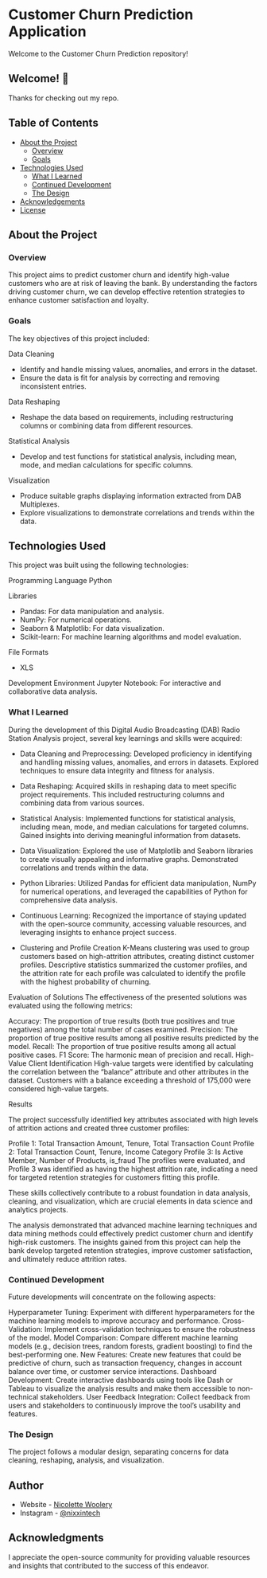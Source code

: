 # Customer Churn Prediction Application


Welcome to the Customer Churn Prediction repository!

## Welcome! 👋

Thanks for checking out my repo.

## Table of Contents

- [About the Project](#about-the-project)
  - [Overview](#overview)
  - [Goals](#goals)
- [Technologies Used](#technologies-used)
  - [What I Learned](#what-i-learned)
  - [Continued Development](#continued-development)
  - [The Design](#the-design)
- [Acknowledgements](#acknowledgements)
- [License](#license)

## About the Project

### Overview

This project aims to predict customer churn and identify high-value customers who are at risk of leaving the bank. By understanding the factors driving customer churn, we can develop effective retention strategies to enhance customer satisfaction and loyalty.

### Goals

The key objectives of this project included:

Data Cleaning
- Identify and handle missing values, anomalies, and errors in the dataset.
- Ensure the data is fit for analysis by correcting and removing inconsistent entries.

Data Reshaping
- Reshape the data based on requirements, including restructuring columns or combining data from different resources.

Statistical Analysis
- Develop and test functions for statistical analysis, including mean, mode, and median calculations for specific columns.

Visualization
- Produce suitable graphs displaying information extracted from DAB Multiplexes.
- Explore visualizations to demonstrate correlations and trends within the data.


## Technologies Used

This project was built using the following technologies:

Programming Language
Python

Libraries
- Pandas: For data manipulation and analysis.
- NumPy: For numerical operations.
- Seaborn & Matplotlib: For data visualization.
- Scikit-learn: For machine learning algorithms and model evaluation.

File Formats
- XLS

Development Environment
Jupyter Notebook: For interactive and collaborative data analysis.

### What I Learned

During the development of this Digital Audio Broadcasting (DAB) Radio Station Analysis project, several key learnings and skills were acquired:

- Data Cleaning and Preprocessing: Developed proficiency in identifying and handling missing values, anomalies, and errors in datasets. Explored techniques to ensure data integrity and fitness for analysis.
- Data Reshaping: Acquired skills in reshaping data to meet specific project requirements. This included restructuring columns and combining data from various sources.
- Statistical Analysis: Implemented functions for statistical analysis, including mean, mode, and median calculations for targeted columns. Gained insights into deriving meaningful information from datasets.
- Data Visualization: Explored the use of Matplotlib and Seaborn libraries to create visually appealing and informative graphs. Demonstrated correlations and trends within the data.
- Python Libraries: Utilized Pandas for efficient data manipulation, NumPy for numerical operations, and leveraged the capabilities of Python for comprehensive data analysis.
- Continuous Learning: Recognized the importance of staying updated with the open-source community, accessing valuable resources, and leveraging insights to enhance project success.

- Clustering and Profile Creation
K-Means clustering was used to group customers based on high-attrition attributes, creating distinct customer profiles. Descriptive statistics summarized the customer profiles, and the attrition rate for each profile was calculated to identify the profile with the highest probability of churning.

Evaluation of Solutions
The effectiveness of the presented solutions was evaluated using the following metrics:

Accuracy: The proportion of true results (both true positives and true negatives) among the total number of cases examined.
Precision: The proportion of true positive results among all positive results predicted by the model.
Recall: The proportion of true positive results among all actual positive cases.
F1 Score: The harmonic mean of precision and recall.
High-Value Client Identification
High-value targets were identified by calculating the correlation between the “balance” attribute and other attributes in the dataset. Customers with a balance exceeding a threshold of 175,000 were considered high-value targets.

Results

The project successfully identified key attributes associated with high levels of attrition actions and created three customer profiles:

Profile 1: Total Transaction Amount, Tenure, Total Transaction Count
Profile 2: Total Transaction Count, Tenure, Income Category
Profile 3: Is Active Member, Number of Products, is_fraud
The profiles were evaluated, and Profile 3 was identified as having the highest attrition rate, indicating a need for targeted retention strategies for customers fitting this profile.

These skills collectively contribute to a robust foundation in data analysis, cleaning, and visualization, which are crucial elements in data science and analytics projects.

The analysis demonstrated that advanced machine learning techniques and data mining methods could effectively predict customer churn and identify high-risk customers. The insights gained from this project can help the bank develop targeted retention strategies, improve customer satisfaction, and ultimately reduce attrition rates.

### Continued Development

Future developments will concentrate on the following aspects:

Hyperparameter Tuning: Experiment with different hyperparameters for the machine learning models to improve accuracy and performance.
Cross-Validation: Implement cross-validation techniques to ensure the robustness of the model.
Model Comparison: Compare different machine learning models (e.g., decision trees, random forests, gradient boosting) to find the best-performing one.
New Features: Create new features that could be predictive of churn, such as transaction frequency, changes in account balance over time, or customer service interactions.
Dashboard Development: Create interactive dashboards using tools like Dash or Tableau to visualize the analysis results and make them accessible to non-technical stakeholders.
User Feedback Integration: Collect feedback from users and stakeholders to continuously improve the tool’s usability and features.


### The Design

The project follows a modular design, separating concerns for data cleaning, reshaping, analysis, and visualization. 


## Author

- Website - [Nicolette Woolery](https://www.nicolettewoolery.com)
- Instagram - [@nixxintech](https://www.instagram.com/nixxintech)

## Acknowledgments

I appreciate the open-source community for providing valuable resources and insights that contributed to the success of this endeavor.
